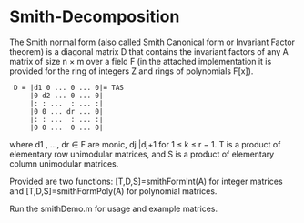 # Smith-Decomposition

The Smith normal form (also called Smith Canonical form or Invariant Factor theorem) is a diagonal matrix D that contains the invariant factors of any A matrix of size n × m over a field F (in the attached implementation it is provided for the ring of integers Z and rings of polynomials F[x]).

```
 D = |d1 0 ... 0 ... 0|= TAS
     |0 d2 ... 0 ... 0| 
     |: : ...  : ... :| 
     |0 0 ... dr ... 0| 
     |: : ...  : ... :| 
     |0 0 ...  0 ... 0|
```

where d1 , ..., dr ∈ F are monic, dj |dj+1 for 1 ≤ k ≤ r − 1. T is a product of elementary row unimodular matrices, and S is a product of elementary column unimodular matrices.

Provided are two functions: [T,D,S]=smithFormInt(A) for integer matrices and [T,D,S]=smithFormPoly(A) for polynomial matrices.

Run the smithDemo.m for usage and example matrices.
